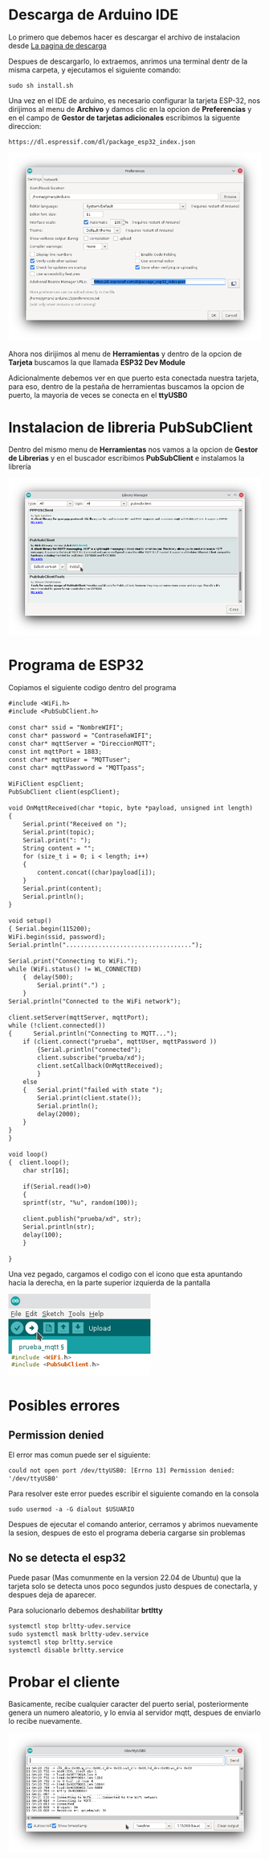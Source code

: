 # Descarga de Arduino IDE

Lo primero que debemos hacer es descargar el archivo de instalacion desde [La pagina de descarga](https://www.arduino.cc/en/Main/Software)

Despues de descargarlo, lo extraemos, anrimos una terminal dentr de la misma carpeta, y ejecutamos el siguiente comando:

    sudo sh install.sh

Una vez en el IDE de arduino, es necesario configurar la tarjeta ESP-32, nos dirijimos al menu de **Archivo** y damos clic en la opcion de **Preferencias** y en el campo de **Gestor de tarjetas adicionales** escribimos la siguente direccion:

    https://dl.espressif.com/dl/package_esp32_index.json

![PubSubClient](/Imagenes/Preferencias.png)

Ahora nos dirijimos al menu de **Herramientas** y dentro de la opcion de **Tarjeta** buscamos la que llamada **ESP32 Dev Module**


Adicionalmente debemos ver en que puerto esta conectada nuestra tarjeta, para eso, dentro de la pestaña de herramientas buscamos la opcion de puerto, la mayoria de veces se conecta en el **ttyUSB0**

# Instalacion de libreria PubSubClient

Dentro del mismo menu de **Herramientas** nos vamos a la opcion de **Gestor de Librerias** y en el buscador escribimos **PubSubClient** e instalamos la librería

![PubSubClient](/Imagenes/PubSub.png)


# Programa de ESP32

Copiamos el siguiente codigo dentro del programa

    #include <WiFi.h>
    #include <PubSubClient.h>

    const char* ssid = "NombreWIFI";
    const char* password = "ContraseñaWIFI";
    const char* mqttServer = "DireccionMQTT";
    const int mqttPort = 1883;
    const char* mqttUser = "MQTTuser";
    const char* mqttPassword = "MQTTpass";

    WiFiClient espClient;
    PubSubClient client(espClient);

    void OnMqttReceived(char *topic, byte *payload, unsigned int length)
    {
        Serial.print("Received on ");
        Serial.print(topic);
        Serial.print(": ");
        String content = "";
        for (size_t i = 0; i < length; i++)
        {
            content.concat((char)payload[i]);
        }
        Serial.print(content);
        Serial.println();
    }

    void setup()
    { Serial.begin(115200);
    WiFi.begin(ssid, password);
    Serial.println("...................................");

    Serial.print("Connecting to WiFi.");
    while (WiFi.status() != WL_CONNECTED)
        {  delay(500);
            Serial.print(".") ;
        }
    Serial.println("Connected to the WiFi network");

    client.setServer(mqttServer, mqttPort);
    while (!client.connected())
    {      Serial.println("Connecting to MQTT...");
        if (client.connect("prueba", mqttUser, mqttPassword ))
            {Serial.println("connected");
            client.subscribe("prueba/xd");
            client.setCallback(OnMqttReceived);
            }
        else
        {   Serial.print("failed with state ");
            Serial.print(client.state());
            Serial.println();
            delay(2000);
        }
    }
    }

    void loop()
    {  client.loop();
        char str[16];

        if(Serial.read()>0)
        {
        sprintf(str, "%u", random(100));

        client.publish("prueba/xd", str);
        Serial.println(str);
        delay(100);
        }

    }

Una vez pegado, cargamos el codigo con el icono que esta apuntando hacia la derecha, en la parte superior izquierda de la pantalla

![Upload](/Imagenes/Upload.png)


# Posibles errores


## Permission denied


El error mas comun puede ser el siguiente:

    could not open port /dev/ttyUSB0: [Errno 13] Permission denied: '/dev/ttyUSB0'

Para resolver este error puedes escribir el siguiente comando en la consola

    sudo usermod -a -G dialout $USUARIO

Despues de ejecutar el comando anterior, cerramos y abrimos  nuevamente la sesion, despues de esto el programa deberia cargarse sin problemas

## No se detecta el esp32

Puede pasar (Mas comunmente en la version 22.04 de Ubuntu) que la tarjeta solo se detecta unos poco segundos justo despues de conectarla, y despues deja de aparecer.

Para solucionarlo debemos deshabilitar **brtltty**


    systemctl stop brltty-udev.service
    sudo systemctl mask brltty-udev.service
    systemctl stop brltty.service
    systemctl disable brltty.service

# Probar el cliente

Basicamente, recibe cualquier caracter del puerto serial, posteriormente genera un numero aleatorio, y lo envia al servidor mqtt, despues de enviarlo lo recibe nuevamente.


![Serial](/Imagenes/Serial.png)
